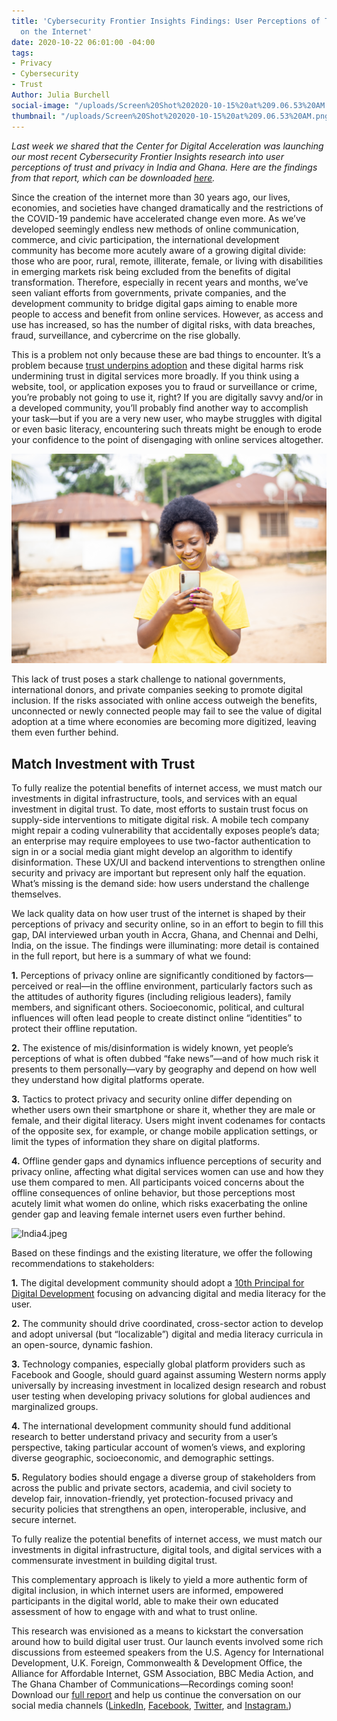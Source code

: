 ```yaml
---
title: 'Cybersecurity Frontier Insights Findings: User Perceptions of Trust and Privacy
  on the Internet'
date: 2020-10-22 06:01:00 -04:00
tags:
- Privacy
- Cybersecurity
- Trust
Author: Julia Burchell
social-image: "/uploads/Screen%20Shot%202020-10-15%20at%209.06.53%20AM.png"
thumbnail: "/uploads/Screen%20Shot%202020-10-15%20at%209.06.53%20AM.png"
---
```


*Last week we shared that the Center for Digital Acceleration was launching our most recent Cybersecurity Frontier Insights research into user perceptions of trust and privacy in India and Ghana. Here are the findings from that report, which can be downloaded [here](https://www.dai.com/fi-cyber-user-trust.pdf).*

Since the creation of the internet more than 30 years ago, our lives, economies, and societies have changed dramatically and the restrictions of the COVID-19 pandemic have accelerated change even more. As we’ve developed seemingly endless new methods of online communication, commerce, and civic participation, the international development community has become more acutely aware of a growing digital divide: those who are poor, rural, remote, illiterate, female, or living with disabilities in emerging markets risk being excluded from the benefits of digital transformation. Therefore, especially in recent years and months, we’ve seen valiant efforts from governments, private companies, and the development community to bridge digital gaps aiming to enable more people to access and benefit from online services. However, as access and use has increased, so has the number of digital risks, with data breaches, fraud, surveillance, and cybercrime on the rise globally.

<!--more-->

This is a problem not only because these are bad things to encounter. It’s a problem because [trust underpins adoption](https://www.dai.com/cda-cybersecurity.pdf) and these digital harms risk undermining trust in digital services more broadly. If you think using a website, tool, or application exposes you to fraud or surveillance or crime, you’re probably not going to use it, right? If you are digitally savvy and/or in a developed community, you’ll probably find another way to accomplish your task—but if you are a very new user, who maybe struggles with digital or even basic literacy, encountering such threats might be enough to erode your confidence to the point of disengaging with online services altogether.

![Ghana4.jpeg](/uploads/Ghana4.jpeg)

This lack of trust poses a stark challenge to national governments, international donors, and private companies seeking to promote digital inclusion. If the risks associated with online access outweigh the benefits, unconnected or newly connected people may fail to see the value of digital adoption at a time where economies are becoming more digitized, leaving them even further behind.

## Match Investment with Trust

To fully realize the potential benefits of internet access, we must match our investments in digital infrastructure, tools, and services with an equal investment in digital trust. To date, most efforts to sustain trust focus on supply-side interventions to mitigate digital risk. A mobile tech company might repair a coding vulnerability that accidentally exposes people’s data; an enterprise may require employees to use two-factor authentication to sign in or a social media giant might develop an algorithm to identify disinformation. These UX/UI and backend interventions to strengthen online security and privacy are important but represent only half the equation. What’s missing is the demand side: how users understand the challenge themselves.

We lack quality data on how user trust of the internet is shaped by their perceptions of privacy and security online, so in an effort to begin to fill this gap, DAI interviewed urban youth in Accra, Ghana, and Chennai and Delhi, India, on the issue. The findings were illuminating: more detail is contained in the full report, but here is a summary of what we found:

**1.** Perceptions of privacy online are significantly conditioned by factors—perceived or real—in the offline environment, particularly factors such as the attitudes of authority figures (including religious leaders), family members, and significant others. Socioeconomic, political, and cultural influences will often lead people to create distinct online “identities” to protect their offline reputation.

**2.** The existence of mis/disinformation is widely known, yet people’s perceptions of what is often dubbed “fake news”—and of how much risk it presents to them personally—vary by geography and depend on how well they understand how digital platforms operate.

**3.** Tactics to protect privacy and security online differ depending on whether users own their smartphone or share it, whether they are male or female, and their digital literacy. Users might invent codenames for contacts of the opposite sex, for example, or change mobile application settings, or limit the types of information they share on digital platforms.

**4.** Offline gender gaps and dynamics influence perceptions of security and privacy online, affecting what digital services women can use and how they use them compared to men. All participants voiced concerns about the offline consequences of online behavior, but those perceptions most acutely limit what women do online, which risks exacerbating the online gender gap and leaving female internet users even further behind.

![India4.jpeg](/uploads/India4.jpeg)

Based on these findings and the existing literature, we offer the following recommendations to stakeholders:

**1.** The digital development community should adopt a [10th Principal for Digital Development](https://dai-global-digital.com/the-missing-digital-principle-educate-the-user.html) focusing on advancing digital and media literacy for the user.

**2.** The community should drive coordinated, cross-sector action to develop and adopt universal (but “localizable”) digital and media literacy curricula in an open-source, dynamic fashion.

**3.** Technology companies, especially global platform providers such as Facebook and Google, should guard against assuming Western norms apply universally by increasing investment in localized design research and robust user testing when developing privacy solutions for global audiences and marginalized groups.

**4.** The international development community should fund additional research to better understand privacy and security from a user’s perspective, taking particular account of women’s views, and exploring diverse geographic, socioeconomic, and demographic settings.

**5.** Regulatory bodies should engage a diverse group of stakeholders from across the public and private sectors, academia, and civil society to develop fair, innovation-friendly, yet protection-focused privacy and security policies that strengthens an open, interoperable, inclusive, and secure internet.

To fully realize the potential benefits of internet access, we must match our investments in digital infrastructure, digital tools, and digital services with a commensurate investment in building digital trust.

This complementary approach is likely to yield a more authentic form of digital inclusion, in which internet users are informed, empowered participants in the digital world, able to make their own educated assessment of how to engage with and what to trust online.

This research was envisioned as a means to kickstart the conversation around how to build digital user trust. Our launch events involved some rich discussions from esteemed speakers from the U.S. Agency for International Development, U.K. Foreign, Commonwealth & Development Office, the Alliance for Affordable Internet, GSM Association, BBC Media Action, and The Ghana Chamber of Communications—Recordings coming soon! Download our [full report](https://www.dai.com/fi-cyber-user-trust.pdf) and help us continue the conversation on our social media channels ([LinkedIn](https://www.dai.com/fi-cyber-user-trust.pdf), [Facebook](https://www.facebook.com/DAIGlobal/), [Twitter](https://twitter.com/daiglobal), and [Instagram.](https://www.instagram.com/daiglobal/))